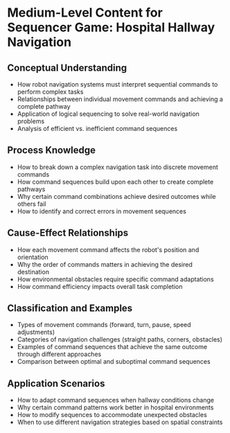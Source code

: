 # Medium-Level Content for Sequencer Game: Hospital Hallway Navigation

## Conceptual Understanding
- How robot navigation systems must interpret sequential commands to perform complex tasks
- Relationships between individual movement commands and achieving a complete pathway
- Application of logical sequencing to solve real-world navigation problems
- Analysis of efficient vs. inefficient command sequences

## Process Knowledge
- How to break down a complex navigation task into discrete movement commands
- How command sequences build upon each other to create complete pathways
- Why certain command combinations achieve desired outcomes while others fail
- How to identify and correct errors in movement sequences

## Cause-Effect Relationships
- How each movement command affects the robot's position and orientation
- Why the order of commands matters in achieving the desired destination
- How environmental obstacles require specific command adaptations
- How command efficiency impacts overall task completion

## Classification and Examples
- Types of movement commands (forward, turn, pause, speed adjustments)
- Categories of navigation challenges (straight paths, corners, obstacles)
- Examples of command sequences that achieve the same outcome through different approaches
- Comparison between optimal and suboptimal command sequences

## Application Scenarios
- How to adapt command sequences when hallway conditions change
- Why certain command patterns work better in hospital environments
- How to modify sequences to accommodate unexpected obstacles
- When to use different navigation strategies based on spatial constraints